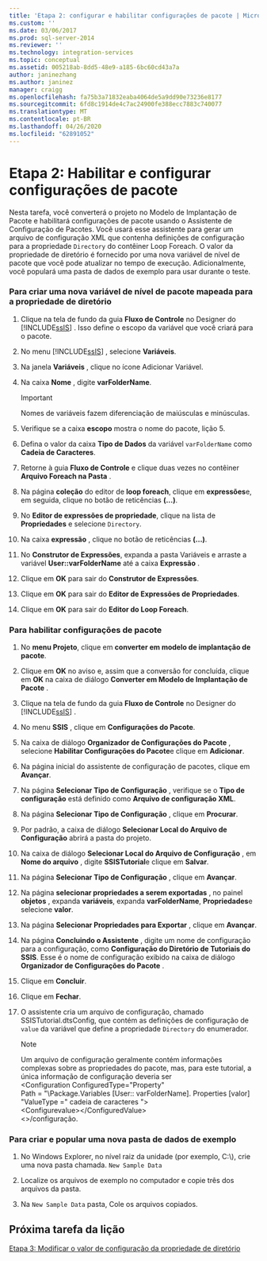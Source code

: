 ```yaml
---
title: 'Etapa 2: configurar e habilitar configurações de pacote | Microsoft Docs'
ms.custom: ''
ms.date: 03/06/2017
ms.prod: sql-server-2014
ms.reviewer: ''
ms.technology: integration-services
ms.topic: conceptual
ms.assetid: 005218ab-8dd5-48e9-a185-6bc60cd43a7a
author: janinezhang
ms.author: janinez
manager: craigg
ms.openlocfilehash: fa75b3a71832eaba4064de5a9dd90e73236e8177
ms.sourcegitcommit: 6fd8c1914de4c7ac24900fe388ecc7883c740077
ms.translationtype: MT
ms.contentlocale: pt-BR
ms.lasthandoff: 04/26/2020
ms.locfileid: "62891052"
---
```

# <a name="step-2-enabling-and-configuring-package-configurations"></a>Etapa 2: Habilitar e configurar configurações de pacote
  Nesta tarefa, você converterá o projeto no Modelo de Implantação de Pacote e habilitará configurações de pacote usando o Assistente de Configuração de Pacotes. Você usará esse assistente para gerar um arquivo de configuração XML que contenha definições de configuração para a propriedade `Directory` do contêiner Loop Foreach. O valor da propriedade de diretório é fornecido por uma nova variável de nível de pacote que você pode atualizar no tempo de execução. Adicionalmente, você populará uma pasta de dados de exemplo para usar durante o teste.  
  
### <a name="to-create-a-new-package-level-variable-mapped-to-the-directory-property"></a>Para criar uma nova variável de nível de pacote mapeada para a propriedade de diretório  
  
1.  Clique na tela de fundo da guia **Fluxo de Controle** no Designer do [!INCLUDE[ssIS](../includes/ssis-md.md)] . Isso define o escopo da variável que você criará para o pacote.  
  
2.  No menu [!INCLUDE[ssIS](../includes/ssis-md.md)] , selecione **Variáveis**.  
  
3.  Na janela **Variáveis** , clique no ícone Adicionar Variável.  
  
4.  Na caixa **Nome** , digite **varFolderName**.  
  
    > [!IMPORTANT]  
    >  Nomes de variáveis fazem diferenciação de maiúsculas e minúsculas.  
  
5.  Verifique se a caixa **escopo** mostra o nome do pacote, lição 5.  
  
6.  Defina o valor da caixa **Tipo de Dados** da variável `varFolderName` como **Cadeia de Caracteres**.  
  
7.  Retorne à guia **Fluxo de Controle** e clique duas vezes no contêiner **Arquivo Foreach na Pasta** .  
  
8.  Na página **coleção** do editor de **loop foreach**, clique em **expressões**e, em seguida, clique no botão de reticências **(...)**.  
  
9. No **Editor de expressões de propriedade**, clique na lista de **Propriedades** e selecione `Directory`.  
  
10. Na caixa **expressão** , clique no botão de reticências **(...)**.  
  
11. No **Construtor de Expressões**, expanda a pasta Variáveis e arraste a variável **User::varFolderName** até a caixa **Expressão** .  
  
12. Clique em **OK** para sair do **Construtor de Expressões**.  
  
13. Clique em **OK** para sair do **Editor de Expressões de Propriedades**.  
  
14. Clique em **OK** para sair do **Editor do Loop Foreach**.  
  
### <a name="to-enable-package-configurations"></a>Para habilitar configurações de pacote  
  
1.  No **menu Projeto**, clique em **converter em modelo de implantação de pacote**.  
  
2.  Clique em **OK** no aviso e, assim que a conversão for concluída, clique em **OK** na caixa de diálogo **Converter em Modelo de Implantação de Pacote** .  
  
3.  Clique na tela de fundo da guia **Fluxo de Controle** no Designer do [!INCLUDE[ssIS](../includes/ssis-md.md)] .  
  
4.  No menu **SSIS** , clique em **Configurações do Pacote**.  
  
5.  Na caixa de diálogo **Organizador de Configurações do Pacote** , selecione **Habilitar Configurações do Pacote**e clique em **Adicionar**.  
  
6.  Na página inicial do assistente de configuração de pacotes, clique em **Avançar**.  
  
7.  Na página **Selecionar Tipo de Configuração** , verifique se o **Tipo de configuração** está definido como **Arquivo de configuração XML**.  
  
8.  Na página **Selecionar Tipo de Configuração** , clique em **Procurar**.  
  
9. Por padrão, a caixa de diálogo **Selecionar Local do Arquivo de Configuração** abrirá a pasta do projeto.  
  
10. Na caixa de diálogo **Selecionar Local do Arquivo de Configuração** , em **Nome do arquivo** , digite **SSISTutorial**e clique em **Salvar**.  
  
11. Na página **Selecionar Tipo de Configuração** , clique em **Avançar**.  
  
12. Na página **selecionar propriedades a serem exportadas** , no painel **objetos** , expanda **variáveis**, expanda **varFolderName**, **Propriedades**e selecione **valor**.  
  
13. Na página **Selecionar Propriedades para Exportar** , clique em **Avançar**.  
  
14. Na página **Concluindo o Assistente** , digite um nome de configuração para a configuração, como **Configuração do Diretório de Tutoriais do SSIS**. Esse é o nome de configuração exibido na caixa de diálogo **Organizador de Configurações do Pacote** .  
  
15. Clique em **Concluir**.  
  
16. Clique em **Fechar**.  
  
17. O assistente cria um arquivo de configuração, chamado SSISTutorial.dtsConfig, que contém as definições de configuração de `value` da variável que define a propriedade `Directory` do enumerador.  
  
    > [!NOTE]  
    >  Um arquivo de configuração geralmente contém informações complexas sobre as propriedades do pacote, mas, para este tutorial, a única informação de configuração deveria ser  
    > <Configuration ConfiguredType="Property"  
    > Path = "\Package.Variables [User:: varFolderName]. Properties [valor] "ValueType =" cadeia de caracteres "\>  
    >  \<Configurevalue>\</ConfiguredValue>  
    > \<>/configuração.  
  
### <a name="to-create-and-populate-a-new-sample-data-folder"></a>Para criar e popular uma nova pasta de dados de exemplo  
  
1.  No Windows Explorer, no nível raiz da unidade (por exemplo, C:\\), crie uma nova pasta chamada. `New Sample Data`  
  
2.  Localize os arquivos de exemplo no computador e copie três dos arquivos da pasta.  
  
3.  Na `New Sample Data` pasta, Cole os arquivos copiados.  
  
## <a name="next-task-in-lesson"></a>Próxima tarefa da lição  
 [Etapa 3: Modificar o valor de configuração da propriedade de diretório](lesson-5-3-modifying-the-directory-property-configuration-value.md)  
  
  
